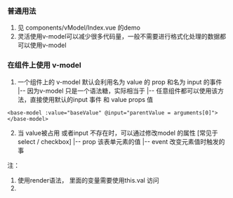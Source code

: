 
### 普通用法
1. 见 components/vModel/Index.vue 的demo
2. 灵活使用v-model可以减少很多代码量，一般不需要进行格式化处理的数据都可以使用v-model

### 在组件上使用 v-model
1. 一个组件上的 v-model 默认会利用名为 value 的 prop 和名为 input 的事件
  |-- 因为v-model 只是一个语法糖，实际相当于
  |-- 任意组件都可以使用该方法，直接使用默认的input 事件 和 value props 值

  ```
  <base-model :value="baseValue" @input="parentValue = arguments[0]"></base-model>
  
  ```
2. 当 value被占用 或者input 不存在时，可以通过修改model 的属性 [常见于select / checkbox]
  |-- prop  该表单元素的值
  |-- event  改变元素值时触发的事























注： 
1. 使用render语法， 里面的变量需要使用this.val 访问
2. 
